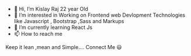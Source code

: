 - 👋 Hi, I’m Kislay Raj 22 year Old
- 👀 I’m interested in Working on Frontend web Devlopment Technologies like Javascript , Bootstrap ,Sass and Markups
- 🌱 I’m currently learning React Js
- 📫 How to reach me 


Keep it lean ,mean and Simple....
Connect Me 😃
